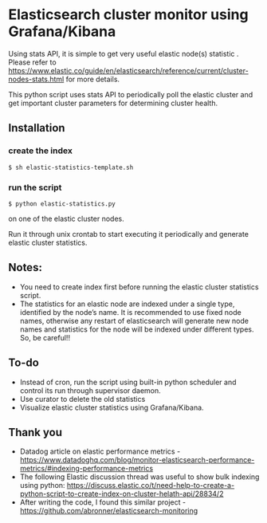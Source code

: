 # Elasticsearch cluster monitor using Grafana/Kibana

Using stats API, it is simple to get very useful elastic node(s) statistic . Please refer to https://www.elastic.co/guide/en/elasticsearch/reference/current/cluster-nodes-stats.html for more details.

This python script uses stats API to periodically poll the elastic cluster and get important cluster parameters for determining cluster health.

## Installation

### create the index
```
$ sh elastic-statistics-template.sh
```

### run the script
```
$ python elastic-statistics.py 
```
on one of the elastic cluster nodes.

Run it through unix crontab to start executing it periodically and generate elastic cluster statistics.

## Notes: 
* You need to create index first before running the elastic cluster statistics script.
* The statistics for an elastic node are indexed under a single type, identified by the node’s name. It is recommended to use fixed node names, otherwise any restart of elasticsearch will generate new node names and statistics for the node will be indexed under different types. So, be careful!!

## To-do
* Instead of cron, run the script using built-in python scheduler and control its run through supervisor daemon.
* Use curator to delete the old statistics
* Visualize elastic cluster statistics using Grafana/Kibana.

## Thank you
* Datadog article on elastic performance metrics - https://www.datadoghq.com/blog/monitor-elasticsearch-performance-metrics/#indexing-performance-metrics
* The following Elastic discussion thread was useful to show bulk indexing using python:
https://discuss.elastic.co/t/need-help-to-create-a-python-script-to-create-index-on-cluster-helath-api/28834/2
* After writing the code, I found this similar project - https://github.com/abronner/elasticsearch-monitoring



